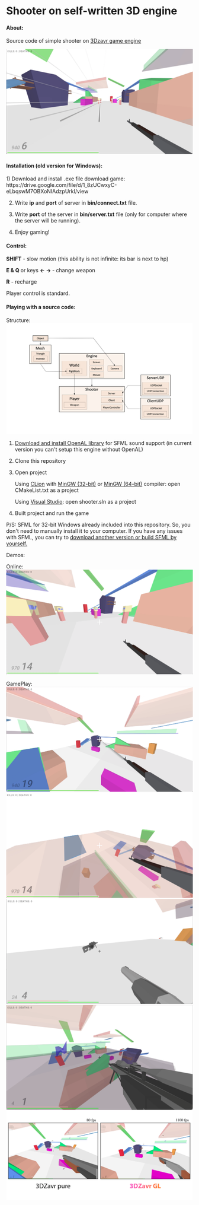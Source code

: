 # Shooter on self-written 3D engine

<h4>About:</h4>

Source code of simple shooter on [3Dzavr game engine](https://github.com/vectozavr/3dzavr)

![Project demonstration](img/gamePlay2.png)


<h4>Installation (old version for Windows):</h4>
1) Download and install .exe file
   download game: https://drive.google.com/file/d/1_8zUCwxyC-eLbqswM7OBXoNIAdzpUrkI/view


2) Write <b>ip</b> and <b>port</b> of server in <b>bin/connect.txt</b> file.


3) Write <b>port</b> of the server in <b>bin/server.txt</b> file (only for computer where the server will be running).


3) Enjoy gaming!

<h4>Control:</h4>

<b>SHIFT</b> - slow motion (this ability is not infinite: its bar is next to hp)

<b>E & Q </b> or keys <b> <- -> </b> - change weapon

<b>R</b> - recharge

Player control is standard.

<h4>Playing with a source code:</h4>

Structure:
![Project demonstration](img/structure.png)

1) [Download and install OpenAL library](https://openal.org/downloads/) for SFML sound support (in current version you can't setup this engine without OpenAL)

2) Clone this repository

3) Open project
   
   Using [CLion](https://www.jetbrains.com/clion/) with [MinGW (32-bit)](https://sourceforge.net/projects/mingw-w64/files/Toolchains%20targetting%20Win32/Personal%20Builds/mingw-builds/7.3.0/threads-posix/dwarf/i686-7.3.0-release-posix-dwarf-rt_v5-rev0.7z/download) or [MinGW (64-bit)](https://sourceforge.net/projects/mingw-w64/files/Toolchains%20targetting%20Win64/Personal%20Builds/mingw-builds/7.3.0/threads-posix/seh/x86_64-7.3.0-release-posix-seh-rt_v5-rev0.7z/download) compiler: open CMakeList.txt as a project

   Using [Visual Studio](https://visualstudio.microsoft.com/ru/): open shooter.sln as a project

4) Built project and run the game

P/S: SFML for 32-bit Windows already included into this repository. So, you don't need to manually install it to your computer. If you have any issues with SFML, you can try to [download another version or build SFML by yourself.](https://www.sfml-dev.org/download.php) 

Demos:

Online:
![Project demonstration](img/gamePlay4.png)

GamePlay:
![Project demonstration](img/gamePlay3.png)
![Project demonstration](img/gamePlay5.png)
![Project demonstration](img/gamePlay6.png)
![Project demonstration](img/gamePlay7.png)
![Project demonstration](img/opengl.png)
